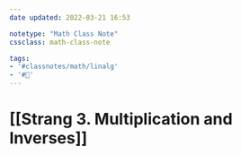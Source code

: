 ```yaml
---
date updated: 2022-03-21 16:53

notetype: "Math Class Note"
cssclass: math-class-note

tags: 
- '#classnotes/math/linalg'
- '#🚧'
---
```


# [[Strang 3. Multiplication and Inverses]]
